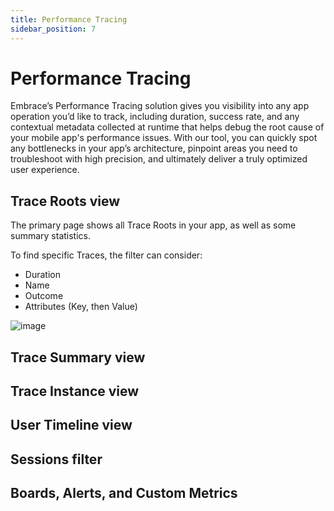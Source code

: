 ```yaml
---
title: Performance Tracing
sidebar_position: 7
---
```


# Performance Tracing

Embrace’s Performance Tracing solution gives you visibility into any app operation you’d like to track, including duration, success rate, and any contextual metadata collected at runtime that helps debug the root cause of your mobile app's performance issues. With our tool, you can quickly spot any bottlenecks in your app’s architecture, pinpoint areas you need to troubleshoot with high precision, and ultimately deliver a truly optimized user experience.

## Trace Roots view
The primary page shows all Trace Roots in your app, as well as some summary statistics.

To find specific Traces, the filter can consider:
* Duration
* Name
* Outcome
* Attributes (Key, then Value)

![image](https://github.com/embrace-io/embrace-docs/assets/4923780/ee64b386-ed8f-4832-b0d3-9efcb55a039e)



## Trace Summary view
## Trace Instance view
## User Timeline view
## Sessions filter
## Boards, Alerts, and Custom Metrics

